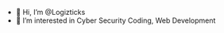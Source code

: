 - 👋 Hi, I’m @Logizticks
- 👀 I’m interested in Cyber Security Coding, Web Development

<!---
Logizticks/Logizticks is a ✨ special ✨ repository because its `README.md` (this file) appears on your GitHub profile.
You can click the Preview link to take a look at your changes.
--->

